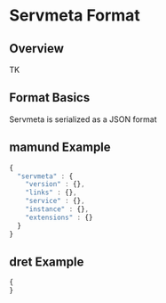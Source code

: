 # Servmeta Format

## Overview
TK

## Format Basics
Servmeta is serialized as a JSON format

## mamund Example

```javascript
{
  "servmeta" : {
    "version" : {},
    "links" : {},
    "service" : {},
    "instance" : {},
    "extensions" : {}
  }
}
```

## dret Example

```javascript
{
}
```
